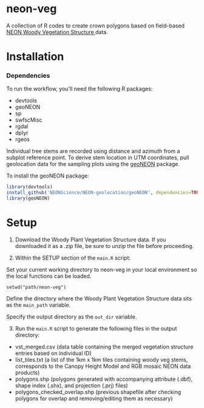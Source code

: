 neon-veg
================

A collection of R codes to create crown polygons based on field-based [NEON Woody Vegetation Structure 
](http://data.neonscience.org/api/v0/documents/NEON_vegStructure_userGuide_vA) data.

Installation
================

### Dependencies

To run the workflow, you'll need the following R packages:

-   devtools
-	geoNEON
-	sp
-	swfscMisc
-	rgdal
-	dplyr
- 	rgeos

Individual tree stems are recorded using distance and azimuth from a subplot reference point. To derive stem location in UTM coordinates, pull geolocation data for the sampling plots using the [geoNEON](https://github.com/NEONScience/NEON-geolocation/tree/master/geoNEON)  package.

To install the geoNEON package: 

``` r
library(devtools)
install_github('NEONScience/NEON-geolocation/geoNEON', dependencies=TRUE)
library(geoNEON)
```

Setup
================

1. Download the Woody Plant Vegetation Structure data. If you downloaded it as a .zip file, be sure to unzip the file before proceeding. 


2. Within the SETUP section of the `main.R` script: 

Set your current working directory to neon-veg in your local environment so the local functions can be loaded. 

```{r}
setwd("path/neon-veg")
```


Define the directory where the Woody Plant Vegetation Structure data sits as the `main_path` variable. 

Specify the output directory as the `out_dir` variable.

3. Run the `main.R` script to generate the following files in the output directory: 

- 	vst_merged.csv (data table containing the merged vegetation structure entries based on individual ID)
-	list_tiles.txt (a list of the 1km x 1km tiles containing woody veg stems, corresponds to the Canopy Height Model and RGB mosaic NEON data products)
-	polygons.shp (polygons generated with accompanying attribute (.dbf), shape index (.shx), and projection (.prj) files) 
-	polygons_checked_overlap.shp (previous shapefile after checking polygons for overlap and removing/editing them as necessary)